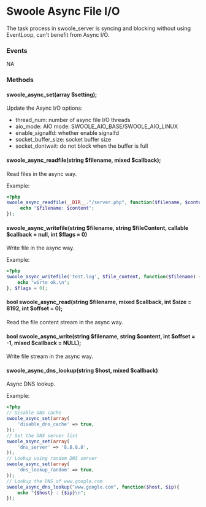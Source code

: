 # Swoole Async File I/O

The task process in swoole_server is syncing and blocking without using EventLoop, can't benefit from Async I/O.

### Events

NA

### Methods

#### swoole_async_set(array $setting);

Update the Async I/O options:

* thread_num: number of async file I/O threads
* aio_mode: AIO mode: SWOOLE_AIO_BASE/SWOOLE_AIO_LINUX
* enable_signalfd: whether enable signalfd
* socket_buffer_size: socket buffer size
* socket_dontwait: do not block when the buffer is full

#### swoole_async_readfile(string $filename, mixed $callback);

Read files in the async way.

Example:

``` php
<?php
swoole_async_readfile(__DIR__."/server.php", function($filename, $content) {
     echo "$filename: $content";
});
```

#### swoole_async_writefile(string $filename, string $fileContent, callable $callback = null, int $flags = 0)

Write file in the async way.

Example:

``` php
<?php
swoole_async_writefile('test.log', $file_content, function($filename) {
    echo "wirte ok.\n";
}, $flags = 0);
```

#### bool swoole_async_read(string $filename, mixed $callback, int $size = 8192, int $offset = 0);

Read the file content stream in the async way.

#### bool swoole_async_write(string $filename, string $content, int $offset = -1, mixed $callback = NULL);

Write file stream in the async way.

#### swoole_async_dns_lookup(string $host, mixed $callback)

Async DNS lookup.

Example:

``` php
<?php
// Disable DNS cache
swoole_async_set(array(
    'disable_dns_cache' => true,
));
// Set the DNS server list
swoole_async_set(array(
    'dns_server' => '8.8.8.8',
));
// Lookup using random DNS server
swoole_async_set(array(
    'dns_lookup_random' => true,
));
// Lookup the DNS of www.google.com
swoole_async_dns_lookup("www.google.com", function($host, $ip){
    echo "{$host} : {$ip}\n";
});
```
